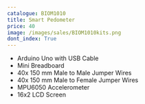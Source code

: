 ```yaml
---
catalogue: BIOM1010
title: Smart Pedometer
price: 40
image: /images/sales/BIOM1010kits.png
dont_index: True
---
```


* Arduino Uno with USB Cable
* Mini Breadboard
* 40x 150 mm Male to Male Jumper Wires
* 40x 150 mm Male to Female Jumper Wires
* MPU6050 Accelerometer
* 16x2 LCD Screen
